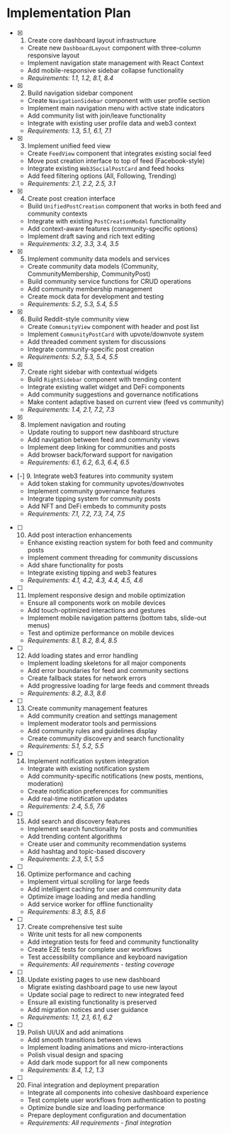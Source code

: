 # Implementation Plan

- [x] 1. Create core dashboard layout infrastructure
  - Create new `DashboardLayout` component with three-column responsive layout
  - Implement navigation state management with React Context
  - Add mobile-responsive sidebar collapse functionality
  - _Requirements: 1.1, 1.2, 8.1, 8.4_

- [x] 2. Build navigation sidebar component
  - Create `NavigationSidebar` component with user profile section
  - Implement main navigation menu with active state indicators
  - Add community list with join/leave functionality
  - Integrate with existing user profile data and web3 context
  - _Requirements: 1.3, 5.1, 6.1, 7.1_

- [x] 3. Implement unified feed view
  - Create `FeedView` component that integrates existing social feed
  - Move post creation interface to top of feed (Facebook-style)
  - Integrate existing `Web3SocialPostCard` and feed hooks
  - Add feed filtering options (All, Following, Trending)
  - _Requirements: 2.1, 2.2, 2.5, 3.1_

- [x] 4. Create post creation interface
  - Build `UnifiedPostCreation` component that works in both feed and community contexts
  - Integrate with existing `PostCreationModal` functionality
  - Add context-aware features (community-specific options)
  - Implement draft saving and rich text editing
  - _Requirements: 3.2, 3.3, 3.4, 3.5_

- [x] 5. Implement community data models and services
  - Create community data models (Community, CommunityMembership, CommunityPost)
  - Build community service functions for CRUD operations
  - Add community membership management
  - Create mock data for development and testing
  - _Requirements: 5.2, 5.3, 5.4, 5.5_

- [x] 6. Build Reddit-style community view
  - Create `CommunityView` component with header and post list
  - Implement `CommunityPostCard` with upvote/downvote system
  - Add threaded comment system for discussions
  - Integrate community-specific post creation
  - _Requirements: 5.2, 5.3, 5.4, 5.5_

- [x] 7. Create right sidebar with contextual widgets
  - Build `RightSidebar` component with trending content
  - Integrate existing wallet widget and DeFi components
  - Add community suggestions and governance notifications
  - Make content adaptive based on current view (feed vs community)
  - _Requirements: 1.4, 2.1, 7.2, 7.3_

- [x] 8. Implement navigation and routing
  - Update routing to support new dashboard structure
  - Add navigation between feed and community views
  - Implement deep linking for communities and posts
  - Add browser back/forward support for navigation
  - _Requirements: 6.1, 6.2, 6.3, 6.4, 6.5_

- [-] 9. Integrate web3 features into community system
  - Add token staking for community upvotes/downvotes
  - Implement community governance features
  - Integrate tipping system for community posts
  - Add NFT and DeFi embeds to community posts
  - _Requirements: 7.1, 7.2, 7.3, 7.4, 7.5_

- [ ] 10. Add post interaction enhancements
  - Enhance existing reaction system for both feed and community posts
  - Implement comment threading for community discussions
  - Add share functionality for posts
  - Integrate existing tipping and web3 features
  - _Requirements: 4.1, 4.2, 4.3, 4.4, 4.5, 4.6_

- [ ] 11. Implement responsive design and mobile optimization
  - Ensure all components work on mobile devices
  - Add touch-optimized interactions and gestures
  - Implement mobile navigation patterns (bottom tabs, slide-out menus)
  - Test and optimize performance on mobile devices
  - _Requirements: 8.1, 8.2, 8.4, 8.5_

- [ ] 12. Add loading states and error handling
  - Implement loading skeletons for all major components
  - Add error boundaries for feed and community sections
  - Create fallback states for network errors
  - Add progressive loading for large feeds and comment threads
  - _Requirements: 8.2, 8.3, 8.6_

- [ ] 13. Create community management features
  - Add community creation and settings management
  - Implement moderator tools and permissions
  - Add community rules and guidelines display
  - Create community discovery and search functionality
  - _Requirements: 5.1, 5.2, 5.5_

- [ ] 14. Implement notification system integration
  - Integrate with existing notification system
  - Add community-specific notifications (new posts, mentions, moderation)
  - Create notification preferences for communities
  - Add real-time notification updates
  - _Requirements: 2.4, 5.5, 7.6_

- [ ] 15. Add search and discovery features
  - Implement search functionality for posts and communities
  - Add trending content algorithms
  - Create user and community recommendation systems
  - Add hashtag and topic-based discovery
  - _Requirements: 2.3, 5.1, 5.5_

- [ ] 16. Optimize performance and caching
  - Implement virtual scrolling for large feeds
  - Add intelligent caching for user and community data
  - Optimize image loading and media handling
  - Add service worker for offline functionality
  - _Requirements: 8.3, 8.5, 8.6_

- [ ] 17. Create comprehensive test suite
  - Write unit tests for all new components
  - Add integration tests for feed and community functionality
  - Create E2E tests for complete user workflows
  - Test accessibility compliance and keyboard navigation
  - _Requirements: All requirements - testing coverage_

- [ ] 18. Update existing pages to use new dashboard
  - Migrate existing dashboard page to use new layout
  - Update social page to redirect to new integrated feed
  - Ensure all existing functionality is preserved
  - Add migration notices and user guidance
  - _Requirements: 1.1, 2.1, 6.1, 6.2_

- [ ] 19. Polish UI/UX and add animations
  - Add smooth transitions between views
  - Implement loading animations and micro-interactions
  - Polish visual design and spacing
  - Add dark mode support for all new components
  - _Requirements: 8.4, 1.2, 1.3_

- [ ] 20. Final integration and deployment preparation
  - Integrate all components into cohesive dashboard experience
  - Test complete user workflows from authentication to posting
  - Optimize bundle size and loading performance
  - Prepare deployment configuration and documentation
  - _Requirements: All requirements - final integration_